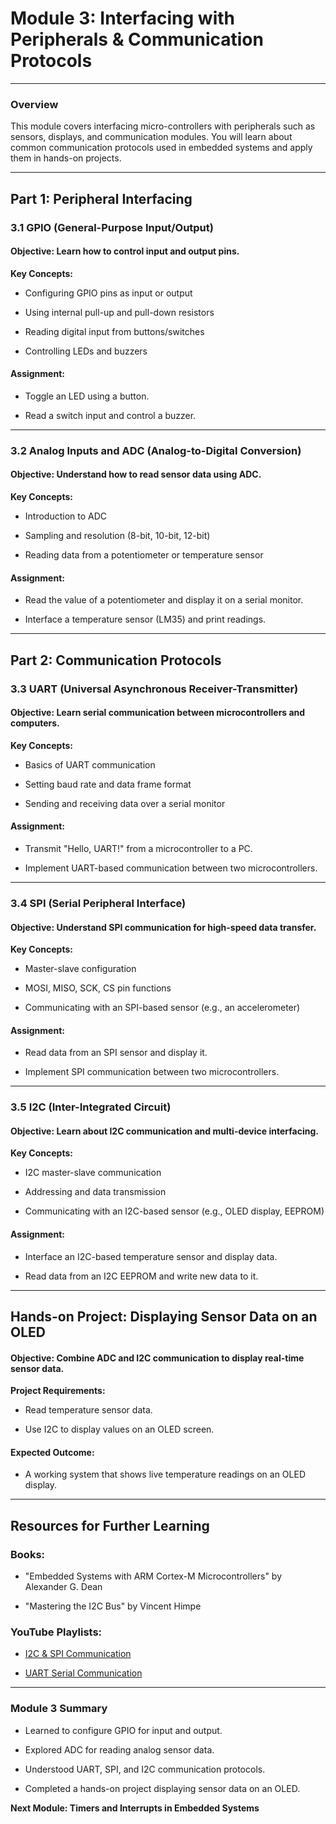 # Module 3: Interfacing with Peripherals & Communication Protocols

---

### **Overview**

This module covers interfacing micro-controllers with peripherals such as sensors, displays, and communication modules. You will learn about common communication protocols used in embedded systems and apply them in hands-on projects.

---

## **Part 1: Peripheral Interfacing**

### **3.1 GPIO (General-Purpose Input/Output)**

#### **Objective:** Learn how to control input and output pins.

**Key Concepts:**

- Configuring GPIO pins as input or output
    
- Using internal pull-up and pull-down resistors
    
- Reading digital input from buttons/switches
    
- Controlling LEDs and buzzers
    

#### **Assignment:**

- Toggle an LED using a button.
    
- Read a switch input and control a buzzer.
    

---

### **3.2 Analog Inputs and ADC (Analog-to-Digital Conversion)**

#### **Objective:** Understand how to read sensor data using ADC.

**Key Concepts:**

- Introduction to ADC
    
- Sampling and resolution (8-bit, 10-bit, 12-bit)
    
- Reading data from a potentiometer or temperature sensor
    

#### **Assignment:**

- Read the value of a potentiometer and display it on a serial monitor.
    
- Interface a temperature sensor (LM35) and print readings.
    

---

## **Part 2: Communication Protocols**

### **3.3 UART (Universal Asynchronous Receiver-Transmitter)**

#### **Objective:** Learn serial communication between microcontrollers and computers.

**Key Concepts:**

- Basics of UART communication
    
- Setting baud rate and data frame format
    
- Sending and receiving data over a serial monitor
    

#### **Assignment:**

- Transmit "Hello, UART!" from a microcontroller to a PC.
    
- Implement UART-based communication between two microcontrollers.
    

---

### **3.4 SPI (Serial Peripheral Interface)**

#### **Objective:** Understand SPI communication for high-speed data transfer.

**Key Concepts:**

- Master-slave configuration
    
- MOSI, MISO, SCK, CS pin functions
    
- Communicating with an SPI-based sensor (e.g., an accelerometer)
    

#### **Assignment:**

- Read data from an SPI sensor and display it.
    
- Implement SPI communication between two microcontrollers.
    

---

### **3.5 I2C (Inter-Integrated Circuit)**

#### **Objective:** Learn about I2C communication and multi-device interfacing.

**Key Concepts:**

- I2C master-slave communication
    
- Addressing and data transmission
    
- Communicating with an I2C-based sensor (e.g., OLED display, EEPROM)
    

#### **Assignment:**

- Interface an I2C-based temperature sensor and display data.
    
- Read data from an I2C EEPROM and write new data to it.
    

---

## **Hands-on Project: Displaying Sensor Data on an OLED**

#### **Objective:** Combine ADC and I2C communication to display real-time sensor data.

**Project Requirements:**

- Read temperature sensor data.
    
- Use I2C to display values on an OLED screen.
    

#### **Expected Outcome:**

- A working system that shows live temperature readings on an OLED display.
    

---

## **Resources for Further Learning**

### **Books:**

- "Embedded Systems with ARM Cortex-M Microcontrollers" by Alexander G. Dean
    
- "Mastering the I2C Bus" by Vincent Himpe
    

### **YouTube Playlists:**

- [I2C & SPI Communication](https://www.youtube.com/playlist?list=PLmOP2B89bZc2tVE3qLPJVGKp-Fzstc02P)
    
- [UART Serial Communication](https://www.youtube.com/playlist?list=PLFaaszHqAZB0u0YZjYJHElR5KeLjxzDxr)
    

---

### **Module 3 Summary**

- Learned to configure GPIO for input and output.
    
- Explored ADC for reading analog sensor data.
    
- Understood UART, SPI, and I2C communication protocols.
    
- Completed a hands-on project displaying sensor data on an OLED.
    

**Next Module: Timers and Interrupts in Embedded Systems**